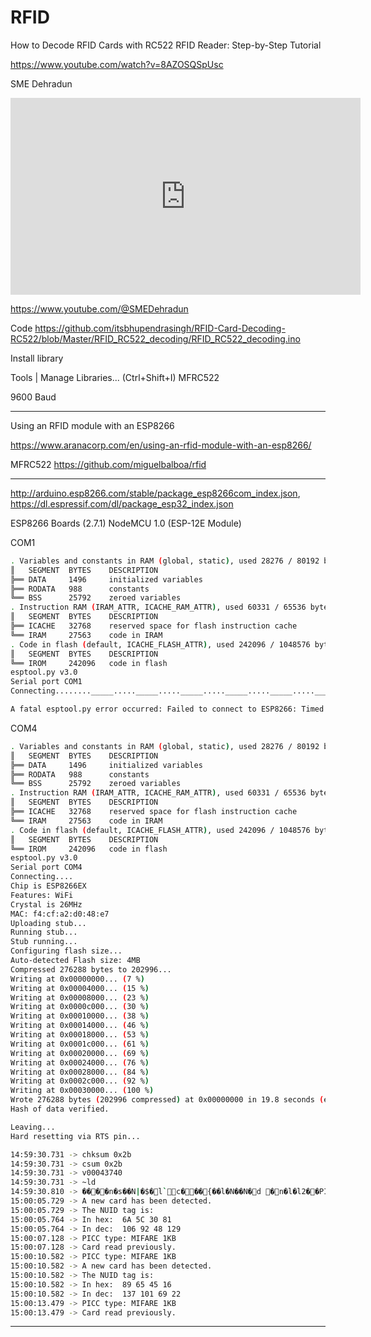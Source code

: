 # RFID

How to Decode RFID Cards with RC522 RFID Reader: Step-by-Step Tutorial

https://www.youtube.com/watch?v=8AZOSQSpUsc

SME Dehradun

<iframe width="560" height="315" src="https://www.youtube.com/embed/8AZOSQSpUsc" title="YouTube video player" frameborder="0" allow="accelerometer; autoplay; clipboard-write; encrypted-media; gyroscope; picture-in-picture; web-share" allowfullscreen></iframe>

https://www.youtube.com/@SMEDehradun

Code
https://github.com/itsbhupendrasingh/RFID-Card-Decoding-RC522/blob/Master/RFID_RC522_decoding/RFID_RC522_decoding.ino

Install library

Tools | Manage Libraries... (Ctrl+Shift+I)
MFRC522

9600 Baud

---

Using an RFID module with an ESP8266

https://www.aranacorp.com/en/using-an-rfid-module-with-an-esp8266/

MFRC522
https://github.com/miguelbalboa/rfid

---

http://arduino.esp8266.com/stable/package_esp8266com_index.json, https://dl.espressif.com/dl/package_esp32_index.json

ESP8266 Boards (2.7.1)
NodeMCU 1.0 (ESP-12E Module)

COM1

```bash
. Variables and constants in RAM (global, static), used 28276 / 80192 bytes (35%)
║   SEGMENT  BYTES    DESCRIPTION
╠══ DATA     1496     initialized variables
╠══ RODATA   988      constants       
╚══ BSS      25792    zeroed variables
. Instruction RAM (IRAM_ATTR, ICACHE_RAM_ATTR), used 60331 / 65536 bytes (92%)
║   SEGMENT  BYTES    DESCRIPTION
╠══ ICACHE   32768    reserved space for flash instruction cache
╚══ IRAM     27563    code in IRAM    
. Code in flash (default, ICACHE_FLASH_ATTR), used 242096 / 1048576 bytes (23%)
║   SEGMENT  BYTES    DESCRIPTION
╚══ IROM     242096   code in flash   
esptool.py v3.0
Serial port COM1
Connecting........_____....._____....._____....._____....._____....._____....._____

A fatal esptool.py error occurred: Failed to connect to ESP8266: Timed out waiting for packet header
```

COM4

```bash
. Variables and constants in RAM (global, static), used 28276 / 80192 bytes (35%)
║   SEGMENT  BYTES    DESCRIPTION
╠══ DATA     1496     initialized variables
╠══ RODATA   988      constants       
╚══ BSS      25792    zeroed variables
. Instruction RAM (IRAM_ATTR, ICACHE_RAM_ATTR), used 60331 / 65536 bytes (92%)
║   SEGMENT  BYTES    DESCRIPTION
╠══ ICACHE   32768    reserved space for flash instruction cache
╚══ IRAM     27563    code in IRAM    
. Code in flash (default, ICACHE_FLASH_ATTR), used 242096 / 1048576 bytes (23%)
║   SEGMENT  BYTES    DESCRIPTION
╚══ IROM     242096   code in flash   
esptool.py v3.0
Serial port COM4
Connecting....
Chip is ESP8266EX
Features: WiFi
Crystal is 26MHz
MAC: f4:cf:a2:d0:48:e7
Uploading stub...
Running stub...
Stub running...
Configuring flash size...
Auto-detected Flash size: 4MB
Compressed 276288 bytes to 202996...
Writing at 0x00000000... (7 %)
Writing at 0x00004000... (15 %)
Writing at 0x00008000... (23 %)
Writing at 0x0000c000... (30 %)
Writing at 0x00010000... (38 %)
Writing at 0x00014000... (46 %)
Writing at 0x00018000... (53 %)
Writing at 0x0001c000... (61 %)
Writing at 0x00020000... (69 %)
Writing at 0x00024000... (76 %)
Writing at 0x00028000... (84 %)
Writing at 0x0002c000... (92 %)
Writing at 0x00030000... (100 %)
Wrote 276288 bytes (202996 compressed) at 0x00000000 in 19.8 seconds (effective 111.4 kbit/s)...
Hash of data verified.

Leaving...
Hard resetting via RTS pin...
```

```bash
14:59:30.731 -> chksum 0x2b
14:59:30.731 -> csum 0x2b
14:59:30.731 -> v00043740
14:59:30.731 -> ~ld
14:59:30.810 -> ����n�s��N|�$�l`c���{��l�N��N�d �n�l�l2��PICC type: MIFARE 1KB
15:00:05.729 -> A new card has been detected.
15:00:05.729 -> The NUID tag is:
15:00:05.764 -> In hex:  6A 5C 30 81
15:00:05.764 -> In dec:  106 92 48 129
15:00:07.128 -> PICC type: MIFARE 1KB
15:00:07.128 -> Card read previously.
15:00:10.582 -> PICC type: MIFARE 1KB
15:00:10.582 -> A new card has been detected.
15:00:10.582 -> The NUID tag is:
15:00:10.582 -> In hex:  89 65 45 16
15:00:10.582 -> In dec:  137 101 69 22
15:00:13.479 -> PICC type: MIFARE 1KB
15:00:13.479 -> Card read previously.
```

---

